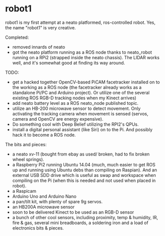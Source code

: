 # robot1
robot1 is my first attempt at a neato platformed, ros-controlled robot. Yes, the name "robot1" is very creative.

Completed:
- removed innards of neato
- got the neato platform running as a ROS node thanks to neato_robot running on a RPi2 (strapped inside the neato chassis). The LIDAR works well, and it's somewhat good at finding its way around.

TODO:
- get a hacked together OpenCV-based PiCAM facetracker installed on to the working as a ROS node (the facetracker already works as a standalone Pi/PC and Arduino project). Or utilize one of the several existing ROS RGB-D tracking nodes when my Kinect arrives)
- add neato battery level as a ROS neato_node published topic.
- utilize an HB-200 microwave sensor to detect movement. Only activating the tracking camera when movement is sensed (servos, camera and OpenCV are energy expensive).
- Do something cool with Deep Belief utilizing the RPI2's QPUs.
- install a digital personal assistant (like Siri) on to the Pi. And possibly hack it to become a ROS node.

The bits and pieces:
- a neato xv-11 (bought from ebay as used/ broken, had to fix broken wheel springs).
- a Raspberry Pi2 running Ubuntu 14.04 (much, much easier to get ROS up and running using Ubuntu debs than compiling on Raspian). And an external USB SDD drive which is useful as swap and workspace when compiling on the Pi (when this is needed and not used when placed in robot).
- a Raspicam
- Arduino Uno and Arduino Nano
- a pan/tilt kit, with plenty of spare 9g servos.
- an HB200A microwave sensor
- soon to be delivered Kinect to be used as an RGB-D sensor
- a bunch of other cool sensors, including proximity, temp & humidity, IR, fire & gas, several mini breadboards, a soldering iron and a load of electronics bits & pieces.
